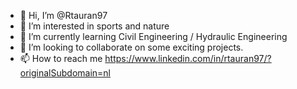 - 👋 Hi, I’m @Rtauran97
- 👀 I’m interested in sports and nature
- 🌱 I’m currently learning Civil Engineering / Hydraulic Engineering
- 💞️ I’m looking to collaborate on some exciting projects.
- 📫 How to reach me https://www.linkedin.com/in/rtauran97/?originalSubdomain=nl

<!---
Rtauran97/Rtauran97 is a ✨ special ✨ repository because its `README.md` (this file) appears on your GitHub profile.
You can click the Preview link to take a look at your changes.
--->
